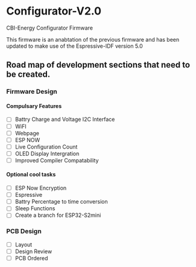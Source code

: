 # Configurator-V2.0
CBI-Energy Configurator Firmware

This firmware is an anabtation of the previous firmware and has been updated to make use of the Espressive-IDF version 5.0

## Road map of development sections that need to be created.

### Firmware Design 

#### Compulsary Features

- [ ] Battry Charge and Voltage I2C Interface
- [ ] WiFI
- [ ] Webpage
- [ ] ESP NOW
- [ ] Live Configuration Count
- [ ] OLED Display Intergration
- [ ] Improved Compiler Compatability 

#### Optional cool tasks

- [ ] ESP Now Encryption
- [ ] Espressive 
- [ ] Battry Percentage to time conversion
- [ ] Sleep Functions
- [ ] Create a branch for ESP32-S2mini

### PCB Design
- [ ] Layout
- [ ] Design Review
- [ ] PCB Ordered
